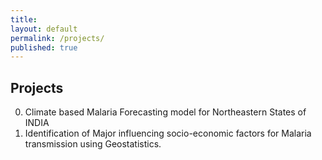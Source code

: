 ```yaml
---
title:
layout: default
permalink: /projects/
published: true
---
```


## Projects
0. Climate based Malaria Forecasting model for Northeastern States of INDIA
0. Identification of Major influencing socio-economic factors for Malaria transmission using Geostatistics.

